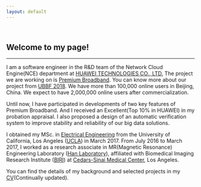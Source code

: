 ```yaml
---
layout: default
---
```


&nbsp;

## [](#header-2)Welcome to my page!

* * *

I am a software engineer in the R&D team of the Network Cloud Engine(NCE) department at [HUAWEI TECHNOLOGIES CO., LTD.](http://www.huawei.com/en/) The project we are working on is [Premium Broadband](https://www.huawei.com/en/press-events/news/2018/9/huawei-ubbf-2018-ryan-ding-ai). You can know more about our project from [UBBF 2018](https://www.huawei.com/uk/press-events/events/ubbf-2018?ic_medium=hwdc&ic_source=corp_event3_ubbf2018). We have more than 100,000 online users in Beijing, China. We expect to have 2,000,000 online users after commercialization.

Until now, I have participated in developments of two key features of Premium Broadband. And I received an Excellent(Top 10% in HUAWEI) in my probation appraisal. I also proposed a design of an automatic verification system to improve stability and reliability of our big data solutions.

I obtained my MSc. in [Electrical Engineering](http://www.ee.ucla.edu) from the University of California, Los Angeles ([UCLA](http://www.ucla.edu)) in March 2017. From July 2016 to March 2017, I worked as a research associate in MR(Magnetic Resonance) Engineering Laboratory ([Han Laboratory](https://www.cedars-sinai.edu/Research/Research-Labs/Han-Lab/)), affiliated with Biomedical Imaging Research Institute ([BIRI](https://www.cedars-sinai.edu/Research/Departments-and-Institutes/Biomedical-Imaging-Research-Institute/)) at [Cedars-Sinai Medical Center](https://www.cedars-sinai.org), Los Angeles. 

You can find the details of my background and selected projects in my [CV](https://drive.google.com/file/d/1qqPMvP07Em7Rs3VZpEJeHCb1BQFG-VRO/view?usp=sharing)(Continually updated).
